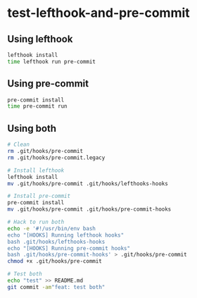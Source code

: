 # test-lefthook-and-pre-commit

## Using lefthook

```bash
lefthook install
time lefthook run pre-commit
```

## Using pre-commit

```bash
pre-commit install
time pre-commit run
```

## Using both

```bash
# Clean
rm .git/hooks/pre-commit
rm .git/hooks/pre-commit.legacy

# Install lefthook
lefthook install
mv .git/hooks/pre-commit .git/hooks/lefthooks-hooks

# Install pre-commit
pre-commit install
mv .git/hooks/pre-commit .git/hooks/pre-commit-hooks

# Hack to run both
echo -e '#!/usr/bin/env bash
echo "[HOOKS] Running lefthook hooks"
bash .git/hooks/lefthooks-hooks
echo "[HOOKS] Running pre-commit hooks"
bash .git/hooks/pre-commit-hooks' > .git/hooks/pre-commit
chmod +x .git/hooks/pre-commit

# Test both
echo "test" >> README.md
git commit -am"feat: test both"
```
